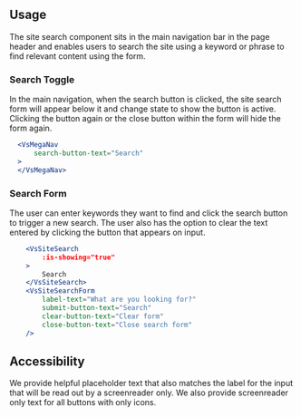 ## Usage
The site search component sits in the main navigation bar in the page header and enables
users to search the site using a keyword or phrase to find relevant content using the form. 

### Search Toggle 
In the main navigation, when the search button is clicked, the site search form will appear 
below it and change state to show the button is active. Clicking the button again or the close
button within the form will hide the form again. 

  ```jsx
    <VsMegaNav
        search-button-text="Search"
    >
    </VsMegaNav>
  ```


### Search Form 
The user can enter keywords they want to find and click the search button to trigger
a new search. The user also has the option to clear the text entered by clicking the button 
that appears on input. 

```jsx
    <VsSiteSearch
        :is-showing="true"
    >
        Search
    </VsSiteSearch>
    <VsSiteSearchForm 
        label-text="What are you looking for?"
        submit-button-text="Search"
        clear-button-text="Clear form"
        close-button-text="Close search form"
    />
  ```

## Accessibility
We provide helpful placeholder text that also matches the label for the input
that will be read out by a screenreader only. We also provide screenreader only 
text for all buttons with only icons. 